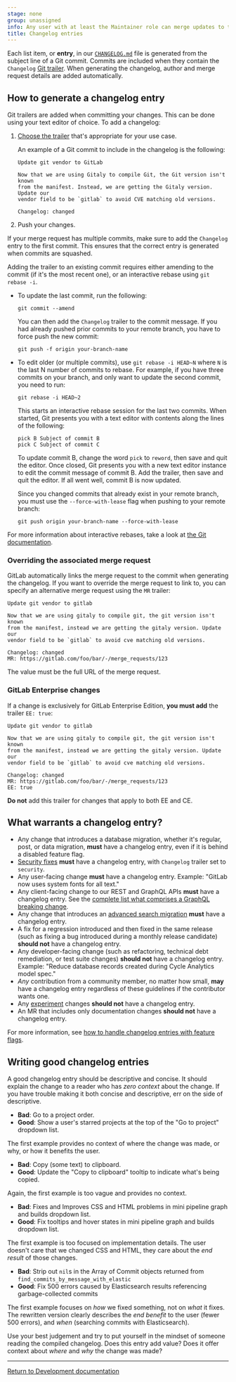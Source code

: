 ```yaml
---
stage: none
group: unassigned
info: Any user with at least the Maintainer role can merge updates to this content. For details, see https://docs.gitlab.com/development/development_processes/#development-guidelines-review.
title: Changelog entries
---
```


Each list item, or **entry**, in our
[`CHANGELOG.md`](https://gitlab.com/gitlab-org/gitlab/-/blob/master/CHANGELOG.md)
file is generated from the subject line of a Git commit. Commits are included
when they contain the `Changelog` [Git trailer](https://git-scm.com/docs/git-interpret-trailers).
When generating the changelog, author and merge request details are added
automatically.

## How to generate a changelog entry

Git trailers are added when committing your changes. This can be done using your
text editor of choice. To add a changelog:

1. [Choose the trailer](../user/project/changelogs.md#add-a-trailer-to-a-git-commit)
   that's appropriate for your use case.

   An example of a Git commit to include in the changelog is the following:

   ```plaintext
   Update git vendor to GitLab

   Now that we are using Gitaly to compile Git, the Git version isn't known
   from the manifest. Instead, we are getting the Gitaly version. Update our
   vendor field to be `gitlab` to avoid CVE matching old versions.

   Changelog: changed
   ```

1. Push your changes.

If your merge request has multiple commits, make sure to add the `Changelog`
entry to the first commit. This ensures that the correct entry is generated
when commits are squashed.

Adding the trailer to an existing commit requires either
amending to the commit (if it's the most recent one), or an interactive rebase
using `git rebase -i`.

- To update the last commit, run the following:

  ```shell
  git commit --amend
  ```

  You can then add the `Changelog` trailer to the commit message. If you had
  already pushed prior commits to your remote branch, you have to force push
  the new commit:

  ```shell
  git push -f origin your-branch-name
  ```

- To edit older (or multiple commits), use `git rebase -i HEAD~N` where `N` is the
  last N number of commits to rebase. For example, if you have three commits on your branch,
  and only want to update the second commit, you need to run:

  ```shell
  git rebase -i HEAD~2
  ```

  This starts an interactive rebase session for the last two commits. When
  started, Git presents you with a text editor with contents along the lines of
  the following:

  ```plaintext
  pick B Subject of commit B
  pick C Subject of commit C
  ```

  To update commit B, change the word `pick` to `reword`, then save and quit the
  editor. Once closed, Git presents you with a new text editor instance to edit
  the commit message of commit B. Add the trailer, then save and quit the editor.
  If all went well, commit B is now updated.

  Since you changed commits that already exist in your remote branch, you must use
  the `--force-with-lease` flag when pushing to your remote branch:

  ```shell
  git push origin your-branch-name --force-with-lease
  ```

For more information about interactive rebases, take a look at
[the Git documentation](https://git-scm.com/book/en/v2/Git-Tools-Rewriting-History).

### Overriding the associated merge request

GitLab automatically links the merge request to the commit when generating the
changelog. If you want to override the merge request to link to, you can specify
an alternative merge request using the `MR` trailer:

```plaintext
Update git vendor to gitlab

Now that we are using gitaly to compile git, the git version isn't known
from the manifest, instead we are getting the gitaly version. Update our
vendor field to be `gitlab` to avoid cve matching old versions.

Changelog: changed
MR: https://gitlab.com/foo/bar/-/merge_requests/123
```

The value must be the full URL of the merge request.

### GitLab Enterprise changes

If a change is exclusively for GitLab Enterprise Edition, **you must add** the
trailer `EE: true`:

```plaintext
Update git vendor to gitlab

Now that we are using gitaly to compile git, the git version isn't known
from the manifest, instead we are getting the gitaly version. Update our
vendor field to be `gitlab` to avoid cve matching old versions.

Changelog: changed
MR: https://gitlab.com/foo/bar/-/merge_requests/123
EE: true
```

**Do not** add this trailer for changes that apply to both EE and CE.

## What warrants a changelog entry?

- Any change that introduces a database migration, whether it's regular, post,
  or data migration, **must** have a changelog entry, even if it is behind a
  disabled feature flag.
- [Security fixes](https://gitlab.com/gitlab-org/release/docs/blob/master/general/security/engineer.md)
  **must** have a changelog entry, with `Changelog` trailer set to `security`.
- Any user-facing change **must** have a changelog entry. Example: "GitLab now
  uses system fonts for all text."
- Any client-facing change to our REST and GraphQL APIs **must** have a changelog entry.
  See the [complete list what comprises a GraphQL breaking change](api_graphql_styleguide.md#breaking-changes).
- Any change that introduces an [advanced search migration](search/advanced_search_migration_styleguide.md#create-a-new-advanced-search-migration)
  **must** have a changelog entry.
- A fix for a regression introduced and then fixed in the same release (such as
  fixing a bug introduced during a monthly release candidate) **should not**
  have a changelog entry.
- Any developer-facing change (such as refactoring, technical debt remediation,
  or test suite changes) **should not** have a changelog entry. Example: "Reduce
  database records created during Cycle Analytics model spec."
- _Any_ contribution from a community member, no matter how small, **may** have
  a changelog entry regardless of these guidelines if the contributor wants one.
- Any [experiment](experiment_guide/_index.md) changes **should not** have a changelog entry.
- An MR that includes only documentation changes **should not** have a changelog entry.

For more information, see
[how to handle changelog entries with feature flags](feature_flags/_index.md#changelog).

## Writing good changelog entries

A good changelog entry should be descriptive and concise. It should explain the
change to a reader who has _zero context_ about the change. If you have trouble
making it both concise and descriptive, err on the side of descriptive.

- **Bad**: Go to a project order.
- **Good**: Show a user's starred projects at the top of the "Go to project"
  dropdown list.

The first example provides no context of where the change was made, or why, or
how it benefits the user.

- **Bad**: Copy (some text) to clipboard.
- **Good**: Update the "Copy to clipboard" tooltip to indicate what's being
  copied.

Again, the first example is too vague and provides no context.

- **Bad**: Fixes and Improves CSS and HTML problems in mini pipeline graph and
  builds dropdown list.
- **Good**: Fix tooltips and hover states in mini pipeline graph and builds
  dropdown list.

The first example is too focused on implementation details. The user doesn't
care that we changed CSS and HTML, they care about the _end result_ of those
changes.

- **Bad**: Strip out `nil`s in the Array of Commit objects returned from
  `find_commits_by_message_with_elastic`
- **Good**: Fix 500 errors caused by Elasticsearch results referencing
  garbage-collected commits

The first example focuses on _how_ we fixed something, not on _what_ it fixes.
The rewritten version clearly describes the _end benefit_ to the user (fewer 500
errors), and _when_ (searching commits with Elasticsearch).

Use your best judgement and try to put yourself in the mindset of someone
reading the compiled changelog. Does this entry add value? Does it offer context
about _where_ and _why_ the change was made?

---

[Return to Development documentation](_index.md)
